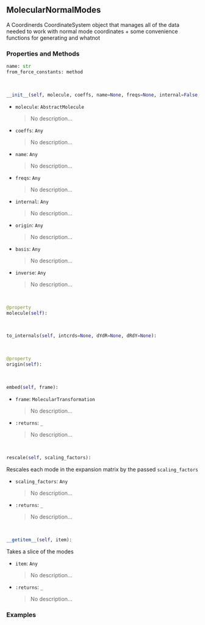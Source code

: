 ## <a id="Psience.Molecools.Vibrations.MolecularNormalModes">MolecularNormalModes</a>
A Coordinerds CoordinateSystem object that manages all of the data needed to
work with normal mode coordinates + some convenience functions for generating and whatnot

### Properties and Methods
```python
name: str
from_force_constants: method
```
<a id="Psience.Molecools.Vibrations.MolecularNormalModes.__init__" class="docs-object-method">&nbsp;</a>
```python
__init__(self, molecule, coeffs, name=None, freqs=None, internal=False, origin=None, basis=None, inverse=None): 
```

- `molecule`: `AbstractMolecule`
    >No description...
- `coeffs`: `Any`
    >No description...
- `name`: `Any`
    >No description...
- `freqs`: `Any`
    >No description...
- `internal`: `Any`
    >No description...
- `origin`: `Any`
    >No description...
- `basis`: `Any`
    >No description...
- `inverse`: `Any`
    >No description...

<a id="Psience.Molecools.Vibrations.MolecularNormalModes.molecule" class="docs-object-method">&nbsp;</a>
```python
@property
molecule(self): 
```

<a id="Psience.Molecools.Vibrations.MolecularNormalModes.to_internals" class="docs-object-method">&nbsp;</a>
```python
to_internals(self, intcrds=None, dYdR=None, dRdY=None): 
```

<a id="Psience.Molecools.Vibrations.MolecularNormalModes.origin" class="docs-object-method">&nbsp;</a>
```python
@property
origin(self): 
```

<a id="Psience.Molecools.Vibrations.MolecularNormalModes.embed" class="docs-object-method">&nbsp;</a>
```python
embed(self, frame): 
```

- `frame`: `MolecularTransformation`
    >No description...
- `:returns`: `_`
    >No description...

<a id="Psience.Molecools.Vibrations.MolecularNormalModes.rescale" class="docs-object-method">&nbsp;</a>
```python
rescale(self, scaling_factors): 
```
Rescales each mode in the expansion matrix
        by the passed `scaling_factors`
- `scaling_factors`: `Any`
    >No description...
- `:returns`: `_`
    >No description...

<a id="Psience.Molecools.Vibrations.MolecularNormalModes.__getitem__" class="docs-object-method">&nbsp;</a>
```python
__getitem__(self, item): 
```
Takes a slice of the modes
- `item`: `Any`
    >No description...
- `:returns`: `_`
    >No description...

### Examples


